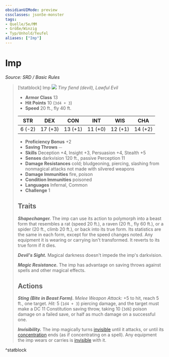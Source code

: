 ```yaml
---
obsidianUIMode: preview
cssclasses: json5e-monster
tags:
- Quelle/5e/MM
- Größe/Winzig
- Typ/Unhold/Teufel
aliases: ["Imp"]
---
```

# Imp
*Source: SRD / Basic Rules*  

> [!statblock] Imp
> ![](compendium/bestiary/fiend/token/imp.png#token)
> *Tiny fiend (devil), Lawful Evil*
> 
> - **Armor Class** 13 
> - **Hit Points** 10 (`3d4 + 3`)
> - **Speed** 20 ft., fly 40 ft.
> 
> |STR|DEX|CON|INT|WIS|CHA|
> |:---:|:---:|:---:|:---:|:---:|:---:|
> | 6 (-2)|17 (+3)|13 (+1)|11 (+0)|12 (+1)|14 (+2)|
> 
> - **Proficiency Bonus** +2
> - **Saving Throws** ⏤
> - **Skills** Deception +4, Insight +3, Persuasion +4, Stealth +5
> - **Senses** darkvision 120 ft., passive Perception 11
> - **Damage Resistances** cold; bludgeoning, piercing, slashing from nonmagical attacks not made with silvered weapons
> - **Damage Immunities** fire, poison
> - **Condition Immunities** poisoned
> - **Languages** Infernal, Common
> - **Challenge** 1
> 
> ## Traits
> 
> ***Shapechanger.*** The imp can use its action to polymorph into a beast form that resembles a rat (speed 20 ft.), a raven (20 ft., fly 60 ft.), or a spider (20 ft., climb 20 ft.), or back into its true form. Its statistics are the same in each form, except for the speed changes noted. Any equipment it is wearing or carrying isn't transformed. It reverts to its true form if it dies.
> 
> ***Devil's Sight.*** Magical darkness doesn't impede the imp's darkvision.
> 
> ***Magic Resistance.*** The imp has advantage on saving throws against spells and other magical effects.
> 
> ## Actions
> 
> ***Sting (Bite in Beast Form).*** *Melee Weapon Attack:* +5 to hit, reach 5 ft., one target. *Hit:* 5 (`1d4 + 3`) piercing damage, and the target must make a DC 11 Constitution saving throw, taking 10 (`3d6`) poison damage on a failed save, or half as much damage on a successful one.
> 
> ***Invisibility.*** The imp magically turns [invisible](rules/conditions.md#invisible) until it attacks, or until its [concentration](rules/conditions.md#concentration) ends (as if concentrating on a spell). Any equipment the imp wears or carries is [invisible](rules/conditions.md#invisible) with it.
^statblock